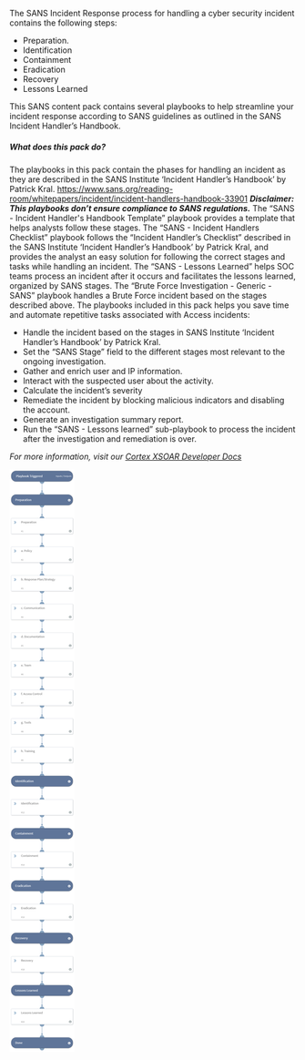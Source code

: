The SANS Incident Response process for handling a cyber security incident contains the following steps:
- Preparation.
- Identification
- Containment
- Eradication
- Recovery
- Lessons Learned

This SANS content pack contains several playbooks to help streamline your incident response according to SANS guidelines as outlined in the SANS Incident Handler’s Handbook. 


##### What does this pack do?
The playbooks in this pack contain the phases for handling an incident as they are described in the SANS Institute ‘Incident Handler’s Handbook’ by Patrick Kral.
https://www.sans.org/reading-room/whitepapers/incident/incident-handlers-handbook-33901
***Disclaimer: This playbooks don’t ensure compliance to SANS regulations.***
The “SANS - Incident Handler's Handbook Template” playbook provides a template that helps analysts follow these stages. 
The “SANS - Incident Handlers Checklist” playbook follows the “Incident Handler’s Checklist” described in the SANS Institute ‘Incident Handler’s Handbook’ by Patrick Kral, and provides the analyst an easy solution for following the correct stages and tasks while handling an incident.
The “SANS - Lessons Learned” helps SOC teams process an incident after it occurs and facilitates the lessons learned, organized by SANS stages.
The “Brute Force Investigation - Generic - SANS” playbook handles a Brute Force incident based on the stages described above. 
The playbooks included in this pack helps you save time and automate repetitive tasks associated with Access incidents:
- Handle the incident based on the stages in SANS Institute ‘Incident Handler’s Handbook’ by Patrick Kral.
- Set the “SANS Stage” field to the different stages most relevant to the ongoing investigation.
- Gather and enrich user and IP information.
- Interact with the suspected user about the activity.
- Calculate the incident’s severity
- Remediate the incident by blocking malicious indicators and disabling the account.
- Generate an investigation summary report.
- Run the “SANS - Lessons learned” sub-playbook to process the incident after the investigation and remediation is over.
 
_For more information, visit our  [Cortex XSOAR Developer Docs](https://xsoar.pan.dev/docs/reference/playbooks/sans---incident-handlers-handbook-template)_

![SANS_-_Incident_Handler's_Handbook_Template](binary_files/SANS_-_Incident_Handler's_Handbook_Template.png)
